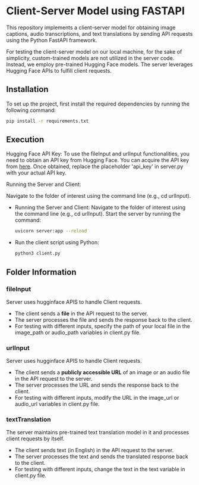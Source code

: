 # Client-Server Model using FASTAPI

This repository implements a client-server model for obtaining image captions, audio transcriptions, and text translations by sending API requests using the Python FastAPI framework.


For testing the client-server model on our local machine, for the sake of simplicity, custom-trained models are not utilized in the server code. Instead, we employ pre-trained Hugging Face models. The server leverages Hugging Face APIs to fulfill client requests.

## Installation

To set up the project, first install the required dependencies by running the following command:

```bash
pip install -r requirements.txt 
```

## Execution
Hugging Face API Key: To use the fileInput and urlInput functionalities, you need to obtain an API key from Hugging Face. You can acquire the API key from [here](https://huggingface.co/settings/tokens). Once obtained, replace the placeholder 'api_key' in server.py with your actual API key.

Running the Server and Client:

Navigate to the folder of interest using the command line (e.g., cd urlInput).
- Running the Server and Client:
  Navigate to the folder of interest using the command line (e.g., cd urlInput).
  Start the server by running the command:
  ```bash
  uvicorn server:app --reload
  ```
- Run the client script using Python:
  ```bash
  python3 client.py
  ```

## Folder Information
### fileInput
Server uses hugginface APIS to handle Client requests.
- The client sends a **file** in the API request to the server.
- The server processes the file and sends the response back to the client.
- For testing with different inputs, specify the path of your local file in the image_path or audio_path variables in client.py file.

### urlInput
Server uses hugginface APIS to handle Client requests.
- The client sends a **publicly accessible URL** of an image or an audio file in the API request to the server.
- The server processes the URL and sends the response back to the client.
- For testing with different inputs, modify the URL in the image_url or audio_url variables in client.py file.

### textTranslation
The server maintains pre-trained text translation model in it and processes client requests by itself.
- The client sends text (in English) in the API request to the server.
- The server processes the text and sends the translated response back to the client.
- For testing with different inputs, change the text in the text variable in client.py file.